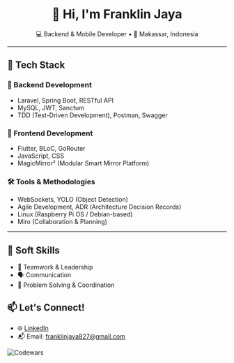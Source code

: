 <h1 align="center">👋 Hi, I'm Franklin Jaya</h1>

<p align="center">
  💻 Backend & Mobile Developer • 📍 Makassar, Indonesia  
</p>

---

## 🚀 Tech Stack

### 🧠 Backend Development
- Laravel, Spring Boot, RESTful API
- MySQL, JWT, Sanctum
- TDD (Test-Driven Development), Postman, Swagger

### 📱 Frontend Development
- Flutter, BLoC, GoRouter
- JavaScript, CSS
- MagicMirror² (Modular Smart Mirror Platform)

### 🛠 Tools & Methodologies
- WebSockets, YOLO (Object Detection)
- Agile Development, ADR (Architecture Decision Records)
- Linux (Raspberry Pi OS / Debian-based)
- Miro (Collaboration & Planning)

---

## 💼 Soft Skills
- 🤝 Teamwork & Leadership  
- 🗣️ Communication  
- 🧩 Problem Solving & Coordination


## 📫 Let's Connect!
- 🌐 [LinkedIn](https://id.linkedin.com/in/franklin-jaya-6a3697364)
- 📬 Email: franklinjaya827@gmail.com

![Codewars](https://github.r2v.ch/codewars?user=FranklinJaya2006&stroke=rgb(152,255,249))

